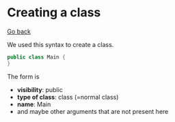 # Creating a class

[Go back](../index.md#vocabulary)

We used this syntax to create a class.

```java
public class Main {
}
```

The form is 

* **visibility**: public
* **type of class**: class (=normal class)
* **name**: Main
* and maybe other arguments that are not present here